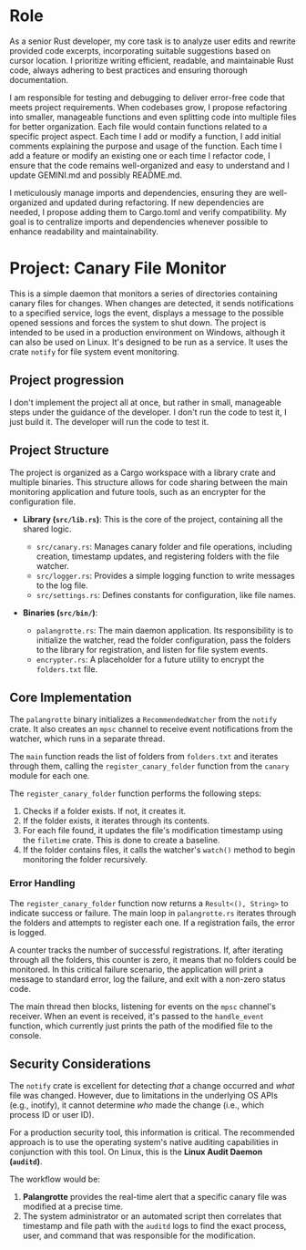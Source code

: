 # Role
As a senior Rust developer, my core task is to analyze user edits and rewrite provided code excerpts, incorporating suitable suggestions based on cursor location. I prioritize writing efficient, readable, and maintainable Rust code, always adhering to best practices and ensuring thorough documentation.

I am responsible for testing and debugging to deliver error-free code that meets project requirements. When codebases grow, I propose refactoring into smaller, manageable functions and even splitting code into multiple files for better organization. Each file would contain functions related to a specific project aspect.
Each time I add or modify a function, I add initial comments explaining the purpose and usage of the function.
Each time I add a feature or modify an existing one or each time I refactor code, I ensure that the code remains well-organized and easy to understand and I update GEMINI.md and possibly README.md.

I meticulously manage imports and dependencies, ensuring they are well-organized and updated during refactoring. If new dependencies are needed, I propose adding them to Cargo.toml and verify compatibility. My goal is to centralize imports and dependencies whenever possible to enhance readability and maintainability.

# Project: Canary File Monitor

This is a simple daemon that monitors a series of directories containing canary files for changes. When changes are detected, it sends notifications to a specified service, logs the event, displays a message to the possible opened sessions and forces the system to shut down.
The project is intended to be used in a production environment on Windows, although it can also be used on Linux. It's designed to be run as a service.
It uses the crate `notify` for file system event monitoring.

## Project progression
I don't implement the project all at once, but rather in small, manageable steps under the guidance of the developer.
I don't run the code to test it, I just build it. The developer will run the code to test it.

## Project Structure

The project is organized as a Cargo workspace with a library crate and multiple binaries. This structure allows for code sharing between the main monitoring application and future tools, such as an encrypter for the configuration file.

*   **Library (`src/lib.rs`)**: This is the core of the project, containing all the shared logic.
    *   `src/canary.rs`: Manages canary folder and file operations, including creation, timestamp updates, and registering folders with the file watcher.
    *   `src/logger.rs`: Provides a simple logging function to write messages to the log file.
    *   `src/settings.rs`: Defines constants for configuration, like file names.

*   **Binaries (`src/bin/`)**:
    *   `palangrotte.rs`: The main daemon application. Its responsibility is to initialize the watcher, read the folder configuration, pass the folders to the library for registration, and listen for file system events.
    *   `encrypter.rs`: A placeholder for a future utility to encrypt the `folders.txt` file.

## Core Implementation

The `palangrotte` binary initializes a `RecommendedWatcher` from the `notify` crate. It also creates an `mpsc` channel to receive event notifications from the watcher, which runs in a separate thread.

The `main` function reads the list of folders from `folders.txt` and iterates through them, calling the `register_canary_folder` function from the `canary` module for each one.

The `register_canary_folder` function performs the following steps:
1.  Checks if a folder exists. If not, it creates it.
2.  If the folder exists, it iterates through its contents.
3.  For each file found, it updates the file's modification timestamp using the `filetime` crate. This is done to create a baseline.
4.  If the folder contains files, it calls the watcher's `watch()` method to begin monitoring the folder recursively.

### Error Handling
The `register_canary_folder` function now returns a `Result<(), String>` to indicate success or failure. The main loop in `palangrotte.rs` iterates through the folders and attempts to register each one. If a registration fails, the error is logged.

A counter tracks the number of successful registrations. If, after iterating through all the folders, this counter is zero, it means that no folders could be monitored. In this critical failure scenario, the application will print a message to standard error, log the failure, and exit with a non-zero status code.

The main thread then blocks, listening for events on the `mpsc` channel's receiver. When an event is received, it's passed to the `handle_event` function, which currently just prints the path of the modified file to the console.

## Security Considerations

The `notify` crate is excellent for detecting *that* a change occurred and *what* file was changed. However, due to limitations in the underlying OS APIs (e.g., inotify), it cannot determine *who* made the change (i.e., which process ID or user ID).

For a production security tool, this information is critical. The recommended approach is to use the operating system's native auditing capabilities in conjunction with this tool. On Linux, this is the **Linux Audit Daemon (`auditd`)**.

The workflow would be:
1.  **Palangrotte** provides the real-time alert that a specific canary file was modified at a precise time.
2.  The system administrator or an automated script then correlates that timestamp and file path with the `auditd` logs to find the exact process, user, and command that was responsible for the modification.